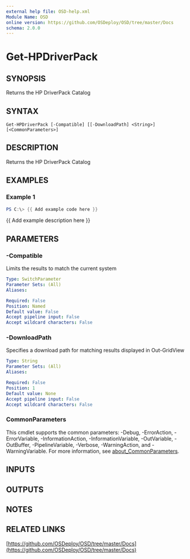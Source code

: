 ```yaml
---
external help file: OSD-help.xml
Module Name: OSD
online version: https://github.com/OSDeploy/OSD/tree/master/Docs
schema: 2.0.0
---
```


# Get-HPDriverPack

## SYNOPSIS
Returns the HP DriverPack Catalog

## SYNTAX

```
Get-HPDriverPack [-Compatible] [[-DownloadPath] <String>] [<CommonParameters>]
```

## DESCRIPTION
Returns the HP DriverPack Catalog

## EXAMPLES

### Example 1
```powershell
PS C:\> {{ Add example code here }}
```

{{ Add example description here }}

## PARAMETERS

### -Compatible
Limits the results to match the current system

```yaml
Type: SwitchParameter
Parameter Sets: (All)
Aliases:

Required: False
Position: Named
Default value: False
Accept pipeline input: False
Accept wildcard characters: False
```

### -DownloadPath
Specifies a download path for matching results displayed in Out-GridView

```yaml
Type: String
Parameter Sets: (All)
Aliases:

Required: False
Position: 1
Default value: None
Accept pipeline input: False
Accept wildcard characters: False
```

### CommonParameters
This cmdlet supports the common parameters: -Debug, -ErrorAction, -ErrorVariable, -InformationAction, -InformationVariable, -OutVariable, -OutBuffer, -PipelineVariable, -Verbose, -WarningAction, and -WarningVariable. For more information, see [about_CommonParameters](http://go.microsoft.com/fwlink/?LinkID=113216).

## INPUTS

## OUTPUTS

## NOTES

## RELATED LINKS

[https://github.com/OSDeploy/OSD/tree/master/Docs](https://github.com/OSDeploy/OSD/tree/master/Docs)

